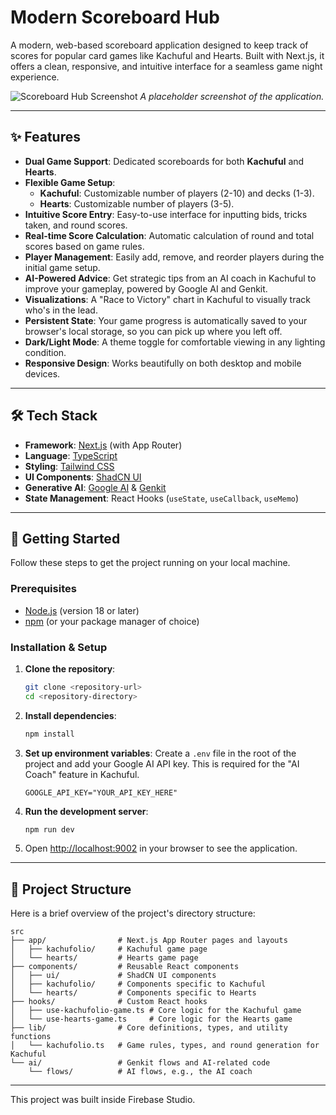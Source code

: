 
# Modern Scoreboard Hub

A modern, web-based scoreboard application designed to keep track of scores for popular card games like Kachuful and Hearts. Built with Next.js, it offers a clean, responsive, and intuitive interface for a seamless game night experience.

![Scoreboard Hub Screenshot](https://placehold.co/800x450.png)
*A placeholder screenshot of the application.*

---

## ✨ Features

- **Dual Game Support**: Dedicated scoreboards for both **Kachuful** and **Hearts**.
- **Flexible Game Setup**:
  - **Kachuful**: Customizable number of players (2-10) and decks (1-3).
  - **Hearts**: Customizable number of players (3-5).
- **Intuitive Score Entry**: Easy-to-use interface for inputting bids, tricks taken, and round scores.
- **Real-time Score Calculation**: Automatic calculation of round and total scores based on game rules.
- **Player Management**: Easily add, remove, and reorder players during the initial game setup.
- **AI-Powered Advice**: Get strategic tips from an AI coach in Kachuful to improve your gameplay, powered by Google AI and Genkit.
- **Visualizations**: A "Race to Victory" chart in Kachuful to visually track who's in the lead.
- **Persistent State**: Your game progress is automatically saved to your browser's local storage, so you can pick up where you left off.
- **Dark/Light Mode**: A theme toggle for comfortable viewing in any lighting condition.
- **Responsive Design**: Works beautifully on both desktop and mobile devices.

---

## 🛠️ Tech Stack

- **Framework**: [Next.js](https://nextjs.org/) (with App Router)
- **Language**: [TypeScript](https://www.typescriptlang.org/)
- **Styling**: [Tailwind CSS](https://tailwindcss.com/)
- **UI Components**: [ShadCN UI](https://ui.shadcn.com/)
- **Generative AI**: [Google AI](https://ai.google/) & [Genkit](https://firebase.google.com/docs/genkit)
- **State Management**: React Hooks (`useState`, `useCallback`, `useMemo`)

---

## 🚀 Getting Started

Follow these steps to get the project running on your local machine.

### Prerequisites

- [Node.js](https://nodejs.org/) (version 18 or later)
- [npm](https://www.npmjs.com/) (or your package manager of choice)

### Installation & Setup

1.  **Clone the repository**:
    ```bash
    git clone <repository-url>
    cd <repository-directory>
    ```

2.  **Install dependencies**:
    ```bash
    npm install
    ```

3.  **Set up environment variables**:
    Create a `.env` file in the root of the project and add your Google AI API key. This is required for the "AI Coach" feature in Kachuful.
    ```
    GOOGLE_API_KEY="YOUR_API_KEY_HERE"
    ```

4.  **Run the development server**:
    ```bash
    npm run dev
    ```

5.  Open [http://localhost:9002](http://localhost:9002) in your browser to see the application.

---

## 📂 Project Structure

Here is a brief overview of the project's directory structure:

```
src
├── app/                # Next.js App Router pages and layouts
│   ├── kachufolio/     # Kachuful game page
│   └── hearts/         # Hearts game page
├── components/         # Reusable React components
│   ├── ui/             # ShadCN UI components
│   ├── kachufolio/     # Components specific to Kachuful
│   └── hearts/         # Components specific to Hearts
├── hooks/              # Custom React hooks
│   ├── use-kachufolio-game.ts # Core logic for the Kachuful game
│   └── use-hearts-game.ts     # Core logic for the Hearts game
├── lib/                # Core definitions, types, and utility functions
│   └── kachufolio.ts   # Game rules, types, and round generation for Kachuful
└── ai/                 # Genkit flows and AI-related code
    └── flows/          # AI flows, e.g., the AI coach
```

---

This project was built inside Firebase Studio.
